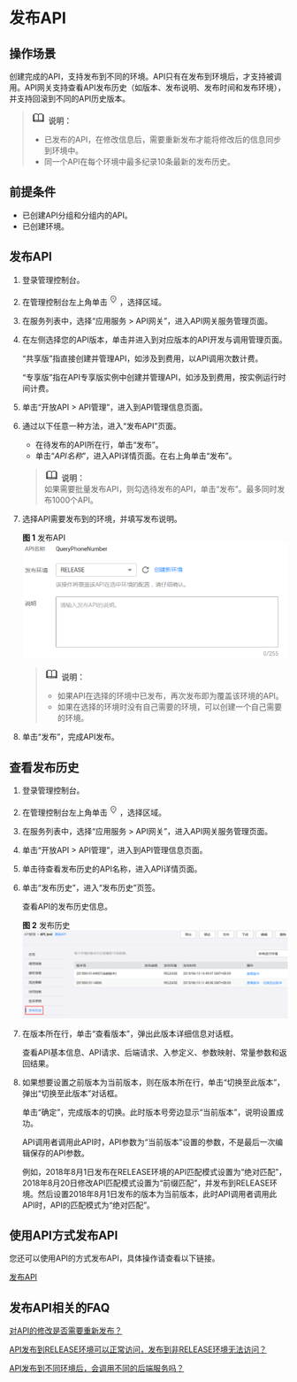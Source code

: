 # 发布API<a name="apig-zh-ug-180307023"></a>

## 操作场景<a name="section25971517509"></a>

创建完成的API，支持发布到不同的环境。API只有在发布到环境后，才支持被调用。API网关支持查看API发布历史（如版本、发布说明、发布时间和发布环境），并支持回滚到不同的API历史版本。

>![](public_sys-resources/icon-note.gif) **说明：**   
>-   已发布的API，在修改信息后，需要重新发布才能将修改后的信息同步到环境中。  
>-   同一个API在每个环境中最多纪录10条最新的发布历史。  

## 前提条件<a name="section1678010231609"></a>

-   已创建API分组和分组内的API。
-   已创建环境。

## 发布API<a name="section1929412566340"></a>

1.  登录管理控制台。
2.  在管理控制台左上角单击![](figures/icon-region.png)，选择区域。
3.  在服务列表中，选择“应用服务 \> API网关”，进入API网关服务管理页面。
4.  在左侧选择您的API版本，单击并进入到对应版本的API开发与调用管理页面。

    “共享版”指直接创建并管理API，如涉及到费用，以API调用次数计费。

    “专享版”指在API专享版实例中创建并管理API，如涉及到费用，按实例运行时间计费。

5.  单击“开放API \> API管理”，进入到API管理信息页面。
6.  通过以下任意一种方法，进入“发布API”页面。

    -   在待发布的API所在行，单击“发布”。
    -   单击“_API名称_”，进入API详情页面。在右上角单击“发布”。

    >![](public_sys-resources/icon-note.gif) **说明：**   
    >如果需要批量发布API，则勾选待发布的API，单击“发布”。最多同时发布1000个API。  

7.  选择API需要发布到的环境，并填写发布说明。

    **图 1**  发布API<a name="apig-zh-ug-180307005_fig207591745123514"></a>  
    ![](figures/发布API.png "发布API")

    >![](public_sys-resources/icon-note.gif) **说明：**   
    >-   如果API在选择的环境中已发布，再次发布即为覆盖该环境的API。  
    >-   如果在选择的环境时没有自己需要的环境，可以创建一个自己需要的环境。  

8.  单击“发布”，完成API发布。

## 查看发布历史<a name="section10650536947"></a>

1.  登录管理控制台。
2.  在管理控制台左上角单击![](figures/icon-region.png)，选择区域。
3.  在服务列表中，选择“应用服务 \> API网关”，进入API网关服务管理页面。
4.  单击“开放API \> API管理”，进入到API管理信息页面。
5.  单击待查看发布历史的API名称，进入API详情页面。
6.  单击“发布历史”，进入“发布历史”页签。

    查看API的发布历史信息。

    **图 2**  发布历史<a name="apig-zh-ug-180307005_fig7798199193713"></a>  
    ![](figures/发布历史.png "发布历史")

7.  在版本所在行，单击“查看版本”，弹出此版本详细信息对话框。

    查看API基本信息、API请求、后端请求、入参定义、参数映射、常量参数和返回结果。

8.  如果想要设置之前版本为当前版本，则在版本所在行，单击“切换至此版本”，弹出“切换至此版本”对话框。

    单击“确定”，完成版本的切换。此时版本号旁边显示“当前版本”，说明设置成功。

    API调用者调用此API时，API参数为“当前版本”设置的参数，不是最后一次编辑保存的API参数。

    例如，2018年8月1日发布在RELEASE环境的API匹配模式设置为“绝对匹配”，2018年8月20日修改API匹配模式设置为“前缀匹配”，并发布到RELEASE环境。然后设置2018年8月1日发布的版本为当前版本，此时API调用者调用此API时，API的匹配模式为“绝对匹配”。


## 使用API方式发布API<a name="section3489181719511"></a>

您还可以使用API的方式发布API，具体操作请查看以下链接。

[发布API](https://support.huaweicloud.com/api-apig/apig-zh-api-180713028.html)

## 发布API相关的FAQ<a name="section11408515511"></a>

[对API的修改是否需要重新发布？](https://support.huaweicloud.com/apig_faq/apig-zh-faq-180307002.html)

[API发布到RELEASE环境可以正常访问，发布到非RELEASE环境无法访问？](https://support.huaweicloud.com/apig_faq/apig-zh-faq-180606011.html)

[API发布到不同环境后，会调用不同的后端服务吗？](https://support.huaweicloud.com/apig_faq/apig-zh-faq-181016019.html)

